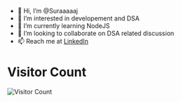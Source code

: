 - 👋 Hi, I’m @Suraaaaaj
- 👀 I’m interested in developement and DSA
- 🌱 I’m currently learning NodeJS 
- 💞️ I’m looking to collaborate on DSA related discussion
- 📫 Reach me at <a href="https://www.linkedin.com/in/surajbbd2811">LinkedIn</a>

<h1> Visitor Count </h1>

![Visitor Count](https://profile-counter.glitch.me/{Suraaaaaj}/count.svg)

<!---
Suraaaaaj/Suraaaaaj is a ✨ special ✨ repository because its `README.md` (this file) appears on your GitHub profile.
You can click the Preview link to take a look at your changes.
--->
